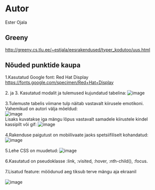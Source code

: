 # Autor
Ester Ojala
## Greeny
http://greeny.cs.tlu.ee/~estjala/eesrakendused/typer_kodutoo/uus.html
## Nõuded punktide kaupa
1.Kasutatud Google font: Red Hat Display https://fonts.google.com/specimen/Red+Hat+Display </br> </br>
2. ja 3. Kasutatud modalit ja tulemused kujundatud tabelina: ![image](https://github.com/esteroja/Eesrakendused_kodutoo-2/assets/146342718/f8ad1fa2-fd7c-4b0c-a1ea-384605677ca5)
</br></br>
3.Tulemuste tabelis viimane tulp näitab vastavalt kiirusele emotikoni. Vahemikud on autori välja mõeldud:</br> ![image](https://github.com/esteroja/Eesrakendused_kodutoo-2/assets/146342718/64b4155d-ce2b-4eaa-8f2c-af7af62287db)
</br> Lisaks kuvatakse iga mängu lõpus vastavalt samadele kiirustele kindel kassipilt või gif: ![image](https://github.com/esteroja/Eesrakendused_kodutoo-2/assets/146342718/36150b9a-1069-493c-85cb-6bdc93b7ff77) </br></br>
4.Rakenduse paigutust on mobiilivaate jaoks spetsiifiliselt kohandatud: ![image](https://github.com/esteroja/Eesrakendused_kodutoo-2/assets/146342718/e373d348-b080-48f1-9694-5d5073d281e8) </br></br>
5.Lehe CSS on muudetud: ![image](https://github.com/esteroja/Eesrakendused_kodutoo-2/assets/146342718/68285beb-95ac-4f7e-b33c-866df3fbc4fe) </br></br>
6.Kasutatud on pseudoklasse :link, :visited, :hover, :nth-child(), :focus. </br></br>
7.Lisatud feature: möödunud aeg tiksub terve mängu aja ekraanil </br></br>
![image](https://github.com/esteroja/Eesrakendused_kodutoo-2/assets/146342718/5532ee64-0bf4-4ecd-969a-d92121ba2ec7)
